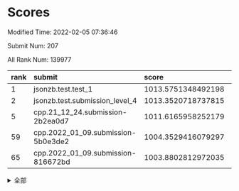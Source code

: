 # Scores

Modified Time: 2022-02-05 07:36:46

Submit Num: 207

All Rank Num: 139977

| rank |               submit               |       score        |       sigma        | pk_num |
| :--- | :--------------------------------- | :----------------- | :----------------- | :----- |
| 1    | jsonzb.test.test_1                 | 1013.5751348492198 | 0.8135062418881492 | 2709   |
| 2    | jsonzb.test.submission_level_4     | 1013.3520718737815 | 0.790818181231576  | 2705   |
| 5    | cpp.21_12_24.submission-2b2ea0d7   | 1011.6165958252179 | 0.7672593659536724 | 2699   |
| 59   | cpp.2022_01_09.submission-5b0e3de2 | 1004.3529416079297 | 0.713096036784501  | 2705   |
| 65   | cpp.2022_01_09.submission-816672bd | 1003.8802812972035 | 0.711002402204841  | 2702   |


<details>
<summary>全部</summary>

| rank |                 submit                 |       score        |       sigma        | pk_num |
| :--- | :------------------------------------- | :----------------- | :----------------- | :----- |
| 1    | jsonzb.test.test_1                     | 1013.5751348492198 | 0.8135062418881492 | 2709   |
| 2    | jsonzb.test.submission_level_4         | 1013.3520718737815 | 0.790818181231576  | 2705   |
| 3    | gobigger.level_3.submission_level_3_2  | 1012.3569567913654 | 0.8126276223958042 | 2704   |
| 4    | gobigger.level_3.submission_level_3_0  | 1011.9222797609019 | 0.7912412688359882 | 2708   |
| 5    | cpp.21_12_24.submission-2b2ea0d7       | 1011.6165958252179 | 0.7672593659536724 | 2699   |
| 6    | gobigger.level_3.submission_level_3_39 | 1011.4061892972724 | 0.7683448857404781 | 2705   |
| 7    | gobigger.level_3.submission_level_3_45 | 1011.3528912871811 | 0.7710316893822676 | 2707   |
| 8    | gobigger.level_3.submission_level_3_24 | 1011.161923638703  | 0.7687699034940054 | 2704   |
| 9    | gobigger.level_3.submission_level_3_1  | 1011.1367824032993 | 0.7971454588946062 | 2703   |
| 10   | gobigger.level_3.submission_level_3_21 | 1011.071763634912  | 0.7835243109961538 | 2705   |
| 11   | gobigger.level_3.submission_level_3_26 | 1010.9322537886104 | 0.7685774530785333 | 2705   |
| 12   | gobigger.level_3.submission_level_3_11 | 1010.9009484863284 | 0.7610967103048794 | 2702   |
| 13   | gobigger.level_3.submission_level_3_8  | 1010.7231019738875 | 0.7777948997221162 | 2708   |
| 14   | gobigger.level_3.submission_level_3_16 | 1010.6989856848804 | 0.7666355651184332 | 2705   |
| 15   | gobigger.level_3.submission_level_3_35 | 1010.4885466602864 | 0.7772685447071839 | 2707   |
| 16   | gobigger.level_3.submission_level_3_6  | 1010.4330286377786 | 0.7631396155986744 | 2700   |
| 17   | gobigger.level_3.submission_level_3_43 | 1010.3112003352423 | 0.7745794264564457 | 2706   |
| 18   | gobigger.level_3.submission_level_3_34 | 1010.2512749617407 | 0.746239650165296  | 2705   |
| 19   | gobigger.level_3.submission_level_3_47 | 1010.2174148927894 | 0.7482378122279988 | 2703   |
| 20   | gobigger.level_3.submission_level_3_40 | 1010.1589451728083 | 0.7623654176022062 | 2707   |
| 21   | gobigger.level_3.submission_level_3_14 | 1010.1556928441095 | 0.7670317222891311 | 2705   |
| 22   | gobigger.level_3.submission_level_3_20 | 1010.15229411079   | 0.7694720900692934 | 2710   |
| 23   | gobigger.level_3.submission_level_3_41 | 1010.1381272515655 | 0.7536696858688541 | 2707   |
| 24   | gobigger.level_3.submission_level_3_4  | 1010.0496350575304 | 0.7595976454188945 | 2703   |
| 25   | gobigger.level_3.submission_level_3_13 | 1010.0430739342271 | 0.7400712184887246 | 2699   |
| 26   | gobigger.level_3.submission_level_3_23 | 1009.9654235467548 | 0.7645605038423064 | 2703   |
| 27   | gobigger.level_3.submission_level_3_12 | 1009.8604539230478 | 0.7579752497264154 | 2702   |
| 28   | gobigger.level_3.submission_level_3_31 | 1009.7266475222715 | 0.7633801406215658 | 2702   |
| 29   | gobigger.level_3.submission_level_3_15 | 1009.6793166394089 | 0.7576213330825522 | 2703   |
| 30   | gobigger.level_3.submission_level_3_25 | 1009.6488179900031 | 0.7639971323083611 | 2710   |
| 31   | gobigger.level_3.submission_level_3_18 | 1009.6199241527353 | 0.7597453462187858 | 2706   |
| 32   | gobigger.level_3.submission_level_3_27 | 1009.5966212377459 | 0.7494382063298398 | 2706   |
| 33   | gobigger.level_3.submission_level_3_37 | 1009.5378641507344 | 0.7529540308081195 | 2703   |
| 34   | gobigger.level_3.submission_level_3_3  | 1009.5360304173051 | 0.7396994194384651 | 2703   |
| 35   | gobigger.level_3.submission_level_3_46 | 1009.4827909095382 | 0.7629096830032968 | 2707   |
| 36   | gobigger.level_3.submission_level_3_48 | 1009.4669917659264 | 0.746806926671491  | 2704   |
| 37   | gobigger.level_3.submission_level_3_32 | 1009.4378260281105 | 0.7590586841891198 | 2703   |
| 38   | gobigger.level_3.submission_level_3_5  | 1009.4243612298894 | 0.7423764712233217 | 2705   |
| 39   | gobigger.level_3.submission_level_3_10 | 1009.4037778839098 | 0.7565170917431125 | 2702   |
| 40   | gobigger.level_3.submission_level_3_17 | 1009.3196281172272 | 0.7639553235645389 | 2707   |
| 41   | gobigger.level_3.submission_level_3_38 | 1009.2974110867216 | 0.7409001722154815 | 2711   |
| 42   | gobigger.level_3.submission_level_3_36 | 1009.193013399341  | 0.7525600460524632 | 2705   |
| 43   | gobigger.level_3.submission_level_3_22 | 1009.1857797185269 | 0.7777173006178832 | 2701   |
| 44   | gobigger.level_3.submission_level_3_7  | 1009.1642855707903 | 0.7540905953627755 | 2706   |
| 45   | gobigger.level_3.submission_level_3_9  | 1009.1162159114212 | 0.7494913307570368 | 2702   |
| 46   | gobigger.level_3.submission_level_3_44 | 1009.0933443637329 | 0.7730333432991908 | 2702   |
| 47   | gobigger.level_3.submission_level_3_19 | 1009.0431236867843 | 0.726452050887887  | 2700   |
| 48   | gobigger.level_3.submission_level_3_30 | 1009.0264802413043 | 0.7670393006663413 | 2705   |
| 49   | gobigger.level_3.submission_level_3_42 | 1008.943579637467  | 0.7486689576470544 | 2705   |
| 50   | gobigger.level_3.submission_level_3_29 | 1008.8567564884783 | 0.7485613564580016 | 2706   |
| 51   | gobigger.level_3.submission_level_3_49 | 1008.4394129864093 | 0.7370706816664215 | 2708   |
| 52   | gobigger.level_3.submission_level_3_33 | 1008.4241206964091 | 0.7432369639136868 | 2709   |
| 53   | gobigger.level_3.submission_level_3_28 | 1007.7925483912629 | 0.7332800306012612 | 2707   |
| 54   | gobigger.level_1.submission_level_1_16 | 1005.3490370450194 | 0.7180722921864735 | 2702   |
| 55   | gobigger.level_1.submission_level_1_15 | 1005.326430681125  | 0.7242226451239735 | 2706   |
| 56   | gobigger.level_1.submission_level_1_34 | 1005.1725831084219 | 0.7186281438417924 | 2704   |
| 57   | gobigger.level_1.submission_level_1_26 | 1004.5633547317749 | 0.721188055980316  | 2709   |
| 58   | gobigger.level_1.submission_level_1_12 | 1004.3768678377306 | 0.7196379327244984 | 2708   |
| 59   | cpp.2022_01_09.submission-5b0e3de2     | 1004.3529416079297 | 0.713096036784501  | 2705   |
| 60   | gobigger.level_1.submission_level_1_43 | 1004.3130998348043 | 0.7235828707422425 | 2706   |
| 61   | gobigger.level_1.submission_level_1_1  | 1004.1310180801522 | 0.7310472378950739 | 2704   |
| 62   | gobigger.level_1.submission_level_1_47 | 1004.0911636757554 | 0.7175179631802658 | 2706   |
| 63   | gobigger.level_1.submission_level_1_41 | 1003.945927633611  | 0.7246698082861904 | 2707   |
| 64   | gobigger.level_1.submission_level_1_42 | 1003.9378969614608 | 0.7092865259042398 | 2701   |
| 65   | cpp.2022_01_09.submission-816672bd     | 1003.8802812972035 | 0.711002402204841  | 2702   |
| 66   | gobigger.level_1.submission_level_1_36 | 1003.7298657515338 | 0.7206347032972759 | 2704   |
| 67   | gobigger.level_1.submission_level_1_35 | 1003.7224988168316 | 0.7214311456464968 | 2705   |
| 68   | gobigger.level_1.submission_level_1_39 | 1003.5904954968187 | 0.7170426914812195 | 2701   |
| 69   | gobigger.level_1.submission_level_1_21 | 1003.5405450463783 | 0.7076083690268208 | 2703   |
| 70   | gobigger.level_1.submission_level_1_13 | 1003.4270845796852 | 0.7300066152677177 | 2711   |
| 71   | gobigger.level_1.submission_level_1_5  | 1003.4212971465923 | 0.7170398823755735 | 2703   |
| 72   | gobigger.level_1.submission_level_1_9  | 1003.3728430474138 | 0.7053175333950275 | 2705   |
| 73   | gobigger.level_1.submission_level_1_10 | 1003.3631826416593 | 0.7068153253938438 | 2704   |
| 74   | gobigger.level_1.submission_level_1_25 | 1003.343213498634  | 0.7184726270915832 | 2707   |
| 75   | gobigger.level_1.submission_level_1_24 | 1003.3215514765883 | 0.7210952492373799 | 2703   |
| 76   | gobigger.level_1.submission_level_1_44 | 1003.306965064853  | 0.7199653102121173 | 2702   |
| 77   | gobigger.level_1.submission_level_1_11 | 1003.2731500217476 | 0.719021550828034  | 2705   |
| 78   | gobigger.level_1.submission_level_1_32 | 1003.266251536097  | 0.7222733287608122 | 2701   |
| 79   | gobigger.level_1.submission_level_1_28 | 1003.2522758672277 | 0.7194573704838573 | 2702   |
| 80   | gobigger.level_1.submission_level_1_23 | 1003.220981620489  | 0.7089088127128332 | 2710   |
| 81   | gobigger.level_1.submission_level_1_17 | 1003.1900908445327 | 0.7100711949102653 | 2702   |
| 82   | gobigger.level_1.submission_level_1_18 | 1003.1646304678633 | 0.7197531635147066 | 2706   |
| 83   | gobigger.level_1.submission_level_1_22 | 1003.1168386322554 | 0.7103704430247447 | 2705   |
| 84   | gobigger.level_1.submission_level_1_20 | 1003.0902560296922 | 0.7193852973767988 | 2706   |
| 85   | gobigger.level_1.submission_level_1_49 | 1003.0306116603367 | 0.7280205881697024 | 2707   |
| 86   | gobigger.level_1.submission_level_1_27 | 1002.9492950053296 | 0.718925738875027  | 2702   |
| 87   | gobigger.level_1.submission_level_1_2  | 1002.9373950291625 | 0.709714211614763  | 2706   |
| 88   | gobigger.level_1.submission_level_1_7  | 1002.8379078633562 | 0.7060899486836272 | 2704   |
| 89   | gobigger.level_1.submission_level_1_45 | 1002.8284889471769 | 0.7129309497521162 | 2702   |
| 90   | gobigger.level_1.submission_level_1_40 | 1002.7458217120064 | 0.7227624984058771 | 2704   |
| 91   | gobigger.level_1.submission_level_1_31 | 1002.7399655398251 | 0.7112921509484763 | 2708   |
| 92   | gobigger.level_1.submission_level_1_0  | 1002.6042101293801 | 0.7077927004571719 | 2705   |
| 93   | gobigger.level_1.submission_level_1_30 | 1002.6013780203286 | 0.717799914175294  | 2696   |
| 94   | gobigger.level_1.submission_level_1_4  | 1002.5765953334194 | 0.71593781058621   | 2702   |
| 95   | gobigger.level_1.submission_level_1_48 | 1002.497391973713  | 0.7001981707132271 | 2702   |
| 96   | gobigger.level_1.submission_level_1_46 | 1002.4282165662617 | 0.7169453739596954 | 2702   |
| 97   | gobigger.level_1.submission_level_1_37 | 1002.3993675123374 | 0.719713694917599  | 2701   |
| 98   | gobigger.level_1.submission_level_1_3  | 1002.3450031592696 | 0.7137070515551399 | 2704   |
| 99   | gobigger.level_1.submission_level_1_19 | 1002.3051062324986 | 0.71075795373855   | 2708   |
| 100  | gobigger.level_1.submission_level_1_8  | 1002.2921207720515 | 0.713498424554789  | 2704   |
| 101  | gobigger.level_1.submission_level_1_33 | 1002.2630769960549 | 0.7146069573451013 | 2705   |
| 102  | gobigger.level_1.submission_level_1_6  | 1002.1990373233158 | 0.7159777946000208 | 2706   |
| 103  | gobigger.level_1.submission_level_1_29 | 1002.100526338042  | 0.7178287891880251 | 2707   |
| 104  | gobigger.level_1.submission_level_1_14 | 1001.825721911752  | 0.7194849057570034 | 2704   |
| 105  | gobigger.level_1.submission_level_1_38 | 1001.5901022956718 | 0.7269428628344864 | 2709   |
| 106  | gobigger.random.submission_random_9    | 997.3193524043361  | 0.7106076131666426 | 2707   |
| 107  | gobigger.random.submission_random_23   | 997.1774418698262  | 0.7067706189908051 | 2704   |
| 108  | gobigger.random.submission_random_47   | 997.0777246767868  | 0.7176822427590801 | 2702   |
| 109  | gobigger.random.submission_random_31   | 996.8589984032603  | 0.7033766122104322 | 2700   |
| 110  | gobigger.random.submission_random_19   | 996.8497348890013  | 0.7104336711347099 | 2703   |
| 111  | gobigger.random.submission_random_43   | 996.847569953092   | 0.7009084762524213 | 2705   |
| 112  | gobigger.random.submission_random_1    | 996.800761499582   | 0.7211274789005246 | 2701   |
| 113  | gobigger.random.submission_random_15   | 996.7659441524961  | 0.715166557808054  | 2707   |
| 114  | gobigger.random.submission_random_38   | 996.7656339143165  | 0.7084290927773175 | 2706   |
| 115  | gobigger.random.submission_random_48   | 996.6713104867357  | 0.7052602616610203 | 2706   |
| 116  | gobigger.random.submission_random_5    | 996.6673769001522  | 0.6985478715379948 | 2702   |
| 117  | gobigger.random.submission_random_16   | 996.5948726079076  | 0.7123775111158392 | 2703   |
| 118  | gobigger.random.submission_random_21   | 996.5833567346419  | 0.7013967039851896 | 2706   |
| 119  | gobigger.random.submission_random_14   | 996.4981146377391  | 0.711594244437445  | 2707   |
| 120  | gobigger.random.submission_random_30   | 996.37640577983    | 0.7006403172475414 | 2703   |
| 121  | gobigger.random.submission_random_11   | 996.3069133937513  | 0.7309499783806963 | 2705   |
| 122  | gobigger.random.submission_random_7    | 996.2230010386174  | 0.7105957355741902 | 2704   |
| 123  | gobigger.random.submission_random_40   | 996.2152123838412  | 0.7164548021254444 | 2701   |
| 124  | gobigger.random.submission_random_12   | 996.2149259257626  | 0.6903696420776375 | 2700   |
| 125  | gobigger.random.submission_random_20   | 996.2032004156871  | 0.7138138133316789 | 2703   |
| 126  | gobigger.random.submission_random_10   | 996.1983242711062  | 0.714327599230895  | 2705   |
| 127  | gobigger.random.submission_random_45   | 996.1499699038308  | 0.7059950227874152 | 2703   |
| 128  | gobigger.random.submission_random_37   | 996.0903070474512  | 0.7086131903040493 | 2705   |
| 129  | gobigger.random.submission_random_27   | 996.0017094105539  | 0.714255949862663  | 2705   |
| 130  | gobigger.random.submission_random_44   | 995.9278932039939  | 0.7062296432587626 | 2706   |
| 131  | gobigger.random.submission_random_32   | 995.8889743563801  | 0.7031402859917337 | 2702   |
| 132  | gobigger.random.submission_random_41   | 995.8374007004124  | 0.7112384464338449 | 2704   |
| 133  | gobigger.random.submission_random_2    | 995.8059270008575  | 0.7110504505943681 | 2698   |
| 134  | gobigger.random.submission_random_36   | 995.7906263331017  | 0.7416645750285212 | 2701   |
| 135  | gobigger.random.submission_random_24   | 995.7824019230728  | 0.6963844872830636 | 2705   |
| 136  | gobigger.random.submission_random_29   | 995.7217082403721  | 0.7151109887247799 | 2709   |
| 137  | gobigger.random.submission_random_4    | 995.6697715967385  | 0.7238338105388514 | 2711   |
| 138  | gobigger.random.submission_random_46   | 995.6663506308922  | 0.710461759307615  | 2701   |
| 139  | gobigger.random.submission_random_18   | 995.65262233257    | 0.7132804546368116 | 2707   |
| 140  | gobigger.random.submission_random_3    | 995.6501124345814  | 0.7074449480972751 | 2709   |
| 141  | gobigger.random.submission_random_49   | 995.6235045692808  | 0.7160341963221325 | 2708   |
| 142  | gobigger.random.submission_random_17   | 995.5817618539587  | 0.7184141648382215 | 2707   |
| 143  | gobigger.random.submission_random_28   | 995.527185537031   | 0.7073553357990208 | 2706   |
| 144  | gobigger.random.submission_random_6    | 995.5067204547302  | 0.7091654636845242 | 2704   |
| 145  | gobigger.random.submission_random_35   | 995.5064577187703  | 0.7156016745225062 | 2705   |
| 146  | gobigger.random.submission_random_13   | 995.4944464385123  | 0.7023624926506412 | 2712   |
| 147  | gobigger.random.submission_random_33   | 995.4417348669248  | 0.707170829978342  | 2704   |
| 148  | gobigger.random.submission_random_25   | 995.4063055010996  | 0.7169410706026003 | 2709   |
| 149  | gobigger.random.submission_random_34   | 995.340665990435   | 0.7201652851441569 | 2703   |
| 150  | gobigger.random.submission_random_42   | 995.180903130363   | 0.7109636946013107 | 2709   |
| 151  | gobigger.random.submission_random_8    | 995.0924405927059  | 0.7151436356684795 | 2706   |
| 152  | gobigger.random.submission_random_39   | 995.0707349853703  | 0.713257114410554  | 2706   |
| 153  | gobigger.random.submission_random_26   | 995.0692124035237  | 0.7071709271374479 | 2709   |
| 154  | gobigger.random.submission_random_22   | 994.7960379356749  | 0.7134190957411186 | 2705   |
| 155  | gobigger.level_2.submission_level_2_34 | 993.949183230802   | 0.7284544469804918 | 2707   |
| 156  | gobigger.level_2.submission_level_2_20 | 993.8804482032789  | 0.7357858714125217 | 2704   |
| 157  | gobigger.random.submission_random_0    | 993.8417210421701  | 0.717371227958285  | 2708   |
| 158  | gobigger.level_2.submission_level_2_14 | 993.728838096758   | 0.7439998676608109 | 2706   |
| 159  | gobigger.level_2.submission_level_2_12 | 993.6820248155698  | 0.7236186048579247 | 2709   |
| 160  | gobigger.level_2.submission_level_2_37 | 993.403644623578   | 0.7282226351532087 | 2705   |
| 161  | gobigger.level_2.submission_level_2_33 | 993.3364855824918  | 0.7469327809321941 | 2710   |
| 162  | gobigger.level_2.submission_level_2_8  | 993.1358223979861  | 0.7337025742708849 | 2705   |
| 163  | gobigger.level_2.submission_level_2_47 | 993.0124609968653  | 0.7427982756421867 | 2706   |
| 164  | gobigger.level_2.submission_level_2_36 | 992.908350562902   | 0.73926773304826   | 2712   |
| 165  | gobigger.level_2.submission_level_2_22 | 992.7819632107089  | 0.731935302713777  | 2707   |
| 166  | gobigger.level_2.submission_level_2_3  | 992.7303752035688  | 0.7285975032304446 | 2705   |
| 167  | gobigger.level_2.submission_level_2_21 | 992.6729669425783  | 0.7379604151772321 | 2708   |
| 168  | gobigger.level_2.submission_level_2_23 | 992.6468593823462  | 0.73468475794954   | 2709   |
| 169  | gobigger.level_2.submission_level_2_30 | 992.6085486986098  | 0.7279885337766675 | 2704   |
| 170  | gobigger.level_2.submission_level_2_44 | 992.5764997297669  | 0.7466538113699711 | 2702   |
| 171  | gobigger.level_2.submission_level_2_38 | 992.5749669435804  | 0.7556965447075441 | 2703   |
| 172  | gobigger.level_2.submission_level_2_31 | 992.5383585841564  | 0.7315311165606115 | 2705   |
| 173  | gobigger.level_2.submission_level_2_42 | 992.516727811559   | 0.7460204486892094 | 2706   |
| 174  | gobigger.level_2.submission_level_2_7  | 992.4436938213582  | 0.7459710400283451 | 2699   |
| 175  | gobigger.level_2.submission_level_2_40 | 992.3578512030912  | 0.7405333272204003 | 2699   |
| 176  | gobigger.level_2.submission_level_2_26 | 992.3100145730261  | 0.7506086916803906 | 2712   |
| 177  | gobigger.level_2.submission_level_2_27 | 992.2480797192947  | 0.742353180768913  | 2700   |
| 178  | gobigger.level_2.submission_level_2_15 | 992.2247470752562  | 0.7342802634436603 | 2706   |
| 179  | gobigger.level_2.submission_level_2_48 | 992.2196191294214  | 0.754181641917512  | 2704   |
| 180  | gobigger.level_2.submission_level_2_4  | 992.1889081746571  | 0.7457809387711325 | 2706   |
| 181  | gobigger.level_2.submission_level_2_35 | 992.1610640486387  | 0.7310079292951819 | 2705   |
| 182  | gobigger.level_2.submission_level_2_9  | 992.0876282931197  | 0.7543329356892347 | 2704   |
| 183  | gobigger.level_2.submission_level_2_25 | 992.0676633614343  | 0.7302571237378143 | 2709   |
| 184  | gobigger.level_2.submission_level_2_19 | 992.0611147517253  | 0.7353205131084369 | 2709   |
| 185  | gobigger.level_2.submission_level_2_49 | 991.9800863823416  | 0.7517030983510734 | 2704   |
| 186  | gobigger.level_2.submission_level_2_43 | 991.8618695413793  | 0.7460552226685901 | 2704   |
| 187  | gobigger.level_2.submission_level_2_0  | 991.7509297554332  | 0.756850782249076  | 2700   |
| 188  | gobigger.level_2.submission_level_2_1  | 991.6918960035791  | 0.7344832061526844 | 2706   |
| 189  | gobigger.level_2.submission_level_2_13 | 991.6806277753053  | 0.733225758810487  | 2707   |
| 190  | gobigger.level_2.submission_level_2_17 | 991.6282011858044  | 0.7438154366367287 | 2703   |
| 191  | gobigger.level_2.submission_level_2_18 | 991.608399153968   | 0.7521555989144878 | 2708   |
| 192  | gobigger.level_2.submission_level_2_32 | 991.5700655944696  | 0.7496281212466988 | 2706   |
| 193  | gobigger.level_2.submission_level_2_39 | 991.4826774233409  | 0.7243824372486121 | 2702   |
| 194  | gobigger.level_2.submission_level_2_45 | 991.4692693488956  | 0.7553308160988181 | 2704   |
| 195  | gobigger.level_2.submission_level_2_2  | 991.4144722063617  | 0.7495750410487443 | 2701   |
| 196  | gobigger.level_2.submission_level_2_10 | 991.384030428938   | 0.7467577239683485 | 2703   |
| 197  | gobigger.level_2.submission_level_2_46 | 991.3505604438839  | 0.7466739974288467 | 2703   |
| 198  | gobigger.level_2.submission_level_2_6  | 991.1730809402927  | 0.7572963112569295 | 2708   |
| 199  | gobigger.level_2.submission_level_2_5  | 991.0072055478389  | 0.7588667633129089 | 2701   |
| 200  | gobigger.level_2.submission_level_2_16 | 990.8110220331456  | 0.7715547599398676 | 2706   |
| 201  | gobigger.level_2.submission_level_2_11 | 990.7777665544462  | 0.7723912078781647 | 2708   |
| 202  | gobigger.level_2.submission_level_2_24 | 990.5122737632149  | 0.7728924838038111 | 2708   |
| 203  | gobigger.level_2.submission_level_2_29 | 990.5052540464735  | 0.7691176509860298 | 2707   |
| 204  | gobigger.level_2.submission_level_2_28 | 990.0013452444263  | 0.7636078836358062 | 2708   |
| 205  | gobigger.level_2.submission_level_2_41 | 988.87653695002    | 0.7980959812029026 | 2703   |
| 206  | gobigger.none.submission_none_0        | 977.1676704173439  | 1.415118693945414  | 2702   |
| 207  | gobigger.none.submission_none_1        | 975.5579320888802  | 1.4993556247770847 | 2709   |

</details>